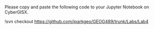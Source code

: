 Please copy and paste the following code to your Jupyter Notebook on CyberGISX. 

!svn checkout https://github.com/jparkgeo/GEOG489/trunk/Labs/Lab4
